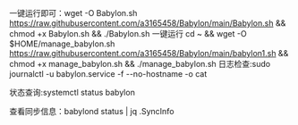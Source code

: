 一键运行即可：wget -O Babylon.sh https://raw.githubusercontent.com/a3165458/Babylon/main/Babylon.sh && chmod +x Babylon.sh && ./Babylon.sh
一键运行 cd ~ && wget -O $HOME/manage_babylon.sh https://raw.githubusercontent.com/a3165458/Babylon/main/babylon1.sh && chmod +x manage_babylon.sh && ./manage_babylon.sh
日志检查:sudo journalctl -u babylon.service -f --no-hostname -o cat

状态查询:systemctl status babylon

查看同步信息：babylond status | jq .SyncInfo
